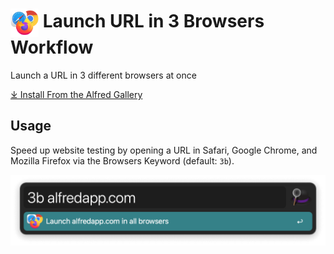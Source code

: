 # <img src='Workflow/icon.png' width='45' align='center' alt='icon'> Launch URL in 3 Browsers Workflow

Launch a URL in 3 different browsers at once

[⤓ Install From the Alfred Gallery](https://alfred.app/workflows/alfredapp/launch-url-in-3-browsers/)

## Usage

Speed up website testing by opening a URL in Safari, Google Chrome, and Mozilla Firefox via the Browsers Keyword (default: `3b`).

![Open alfredapp.com in three browsers](images/keyword.png)
